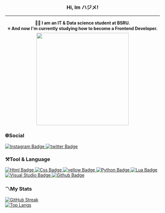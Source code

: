 <h3 align="center"> Hi, Im ハジメ!</h3> 
<hr>
<div align="center"><B>👨‍🎓 I am an IT & Data science student at BSRU.  </B></div>
<div align="center"><B>⭐ And now I'm currently studying how to become a Frontend Developer.  </B></div>

<div id="header" align="center">
  <img src="https://media.giphy.com/media/kSxi9DiWH4Q8q1Kbql/giphy.gif" width="300"/>
</div>

### 🌐Social  
<div id="badges">
  <a href="https://www.instagram.com/babyqishere/" target = "_blank">
    <img src="https://img.shields.io/badge/Instagram-purple?style=for-the-badge&logo=Instagram&logoColor=white" alt="Instagram Badge"/>
  </a>
  <a href="https://twitter.com/kojovx" target = "_blank">
    <img src="https://img.shields.io/badge/twitter-blue?style=for-the-badge&logo=twitter&logoColor=white" alt="twitter Badge"/>
  </a>
</div>

### ⚒Tool & Language
<div id="badges">
  <a href="##">
    <img src="https://img.shields.io/badge/HTML-red?style=for-the-badge&logo=Html&logoColor=white" alt="Html Badge"/>
  </a>
  <a href="##">
    <img src="https://img.shields.io/badge/css-green?style=for-the-badge&logo=css&logoColor=white" alt="Css Badge"/>
  </a>
  <a href="##">
    <img src="https://img.shields.io/badge/Javascript-orange?style=for-the-badge&logo=Javascript&logoColor=white" alt="yellow Badge"/>
  </a>
  <a href="##">
    <img src="https://img.shields.io/badge/Python-yellow?style=for-the-badge&logo=Lua&logoColor=white" alt="Python Badge"/>
  </a>
  <a href="##">
    <img src="https://img.shields.io/badge/Lua-purple?style=for-the-badge&logo=Lua&logoColor=white" alt="Lua Badge"/>
  </a>
</div>
<div>
  <a href="##">
    <img src="https://img.shields.io/badge/Visual Studio-blue?style=for-the-badge&logo=Visual Studio&logoColor=white" alt="Visual Studio Badge"/>
  </a>
  <a href="##">
    <img src="https://img.shields.io/badge/Github-black?style=for-the-badge&logo=Github&logoColor=white" alt="Github Badge"/>
  </a>
</div>  

### 〽My Stats
[![GitHub Streak](https://github-readme-streak-stats.herokuapp.com/?user=MAIKIW&theme=dark&background=000000)](https://git.io/streak-stats)  
[![Top Langs](https://github-readme-stats.vercel.app/api/top-langs/?username=MAIKIW)](https://github.com/anuraghazra/github-readme-stats)
